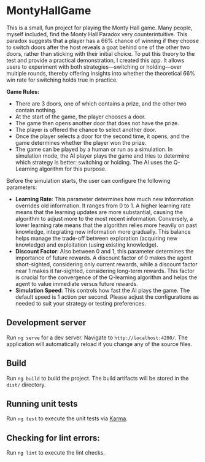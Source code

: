 # MontyHallGame

This is a small, fun project for playing the Monty Hall game.
Many people, myself included, find the Monty Hall Paradox very counterintuitive. This paradox suggests that a player has a 66% chance of winning if they choose to switch doors after the host reveals a goat behind one of the other two doors, rather than sticking with their initial choice. To put this theory to the test and provide a practical demonstration, I created this app. It allows users to experiment with both strategies—switching or holding—over multiple rounds, thereby offering insights into whether the theoretical 66% win rate for switching holds true in practice.

**Game Rules:**
* There are 3 doors, one of which contains a prize, and the other two contain nothing.
* At the start of the game, the player chooses a door.
* The game then opens another door that does not have the prize.
* The player is offered the chance to select another door.
* Once the player selects a door for the second time, it opens, and the game determines whether the player won the prize.
* The game can be played by a human or run as a simulation. In simulation mode, the AI player plays the game and tries to determine which strategy is better: switching or holding. The AI uses the Q-Learning algorithm for this purpose.

Before the simulation starts, the user can configure the following parameters:
* **Learning Rate**: This parameter determines how much new information overrides old information. It ranges from 0 to 1. A higher learning rate means that the learning updates are more substantial, causing the algorithm to adjust more to the most recent information. Conversely, a lower learning rate means that the algorithm relies more heavily on past knowledge, integrating new information more gradually. This balance helps manage the trade-off between exploration (acquiring new knowledge) and exploitation (using existing knowledge).
* **Discount Factor**: Also between 0 and 1, this parameter determines the importance of future rewards. A discount factor of 0 makes the agent short-sighted, considering only current rewards, while a discount factor near 1 makes it far-sighted, considering long-term rewards. This factor is crucial for the convergence of the Q-learning algorithm and helps the agent to value immediate versus future rewards.
* **Simulation Speed**: This controls how fast the AI plays the game. The default speed is 1 action per second.
Please adjust the configurations as needed to suit your strategy or testing preferences.

## Development server

Run `ng serve` for a dev server. Navigate to `http://localhost:4200/`. The application will automatically reload if you change any of the source files.

## Build

Run `ng build` to build the project. The build artifacts will be stored in the `dist/` directory.

## Running unit tests

Run `ng test` to execute the unit tests via [Karma](https://karma-runner.github.io).

## Checking for lint errors:
Run `ng lint` to execute the lint checks.
